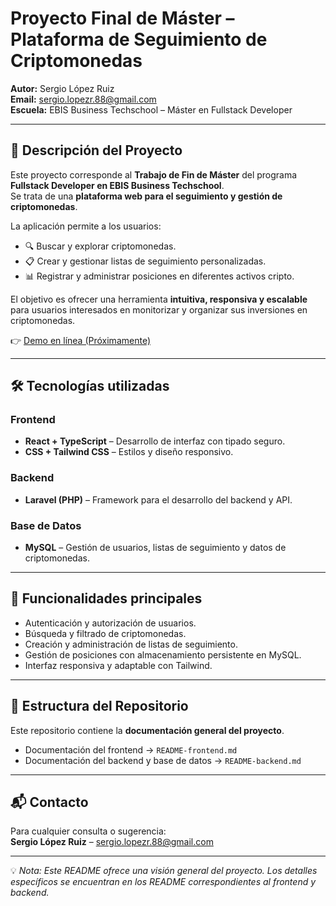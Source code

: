 # Proyecto Final de Máster – Plataforma de Seguimiento de Criptomonedas

**Autor:** Sergio López Ruiz  
**Email:** sergio.lopezr.88@gmail.com  
**Escuela:** EBIS Business Techschool – Máster en Fullstack Developer

---

## 📖 Descripción del Proyecto
Este proyecto corresponde al **Trabajo de Fin de Máster** del programa **Fullstack Developer en EBIS Business Techschool**.  
Se trata de una **plataforma web para el seguimiento y gestión de criptomonedas**.

La aplicación permite a los usuarios:
- 🔍 Buscar y explorar criptomonedas.  
- 📋 Crear y gestionar listas de seguimiento personalizadas.  
- 📊 Registrar y administrar posiciones en diferentes activos cripto.  

El objetivo es ofrecer una herramienta **intuitiva, responsiva y escalable** para usuarios interesados en monitorizar y organizar sus inversiones en criptomonedas.

👉 [Demo en línea (Próximamente)](https://enlace-demo-ficticio.com)

---

## 🛠️ Tecnologías utilizadas

### Frontend
- **React + TypeScript** – Desarrollo de interfaz con tipado seguro.  
- **CSS + Tailwind CSS** – Estilos y diseño responsivo.  

### Backend
- **Laravel (PHP)** – Framework para el desarrollo del backend y API.  

### Base de Datos
- **MySQL** – Gestión de usuarios, listas de seguimiento y datos de criptomonedas.  

---

## 🚀 Funcionalidades principales
- Autenticación y autorización de usuarios.  
- Búsqueda y filtrado de criptomonedas.  
- Creación y administración de listas de seguimiento.  
- Gestión de posiciones con almacenamiento persistente en MySQL.  
- Interfaz responsiva y adaptable con Tailwind.  

---

## 📂 Estructura del Repositorio
Este repositorio contiene la **documentación general del proyecto**.  
- Documentación del frontend → `README-frontend.md`  
- Documentación del backend y base de datos → `README-backend.md`  

---

## 📬 Contacto
Para cualquier consulta o sugerencia:  
**Sergio López Ruiz** – sergio.lopezr.88@gmail.com

---

💡 *Nota: Este README ofrece una visión general del proyecto. Los detalles específicos se encuentran en los README correspondientes al frontend y backend.*

